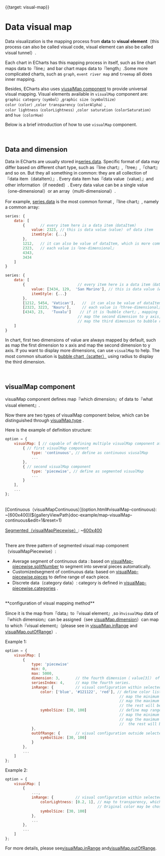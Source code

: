 
{{target: visual-map}}

# Data visual map

Data visualization is the mapping process from  **data** to **visual element**（this process can also be called visual code, visual element can also be called visual tunnel）.

Each chart in ECharts has this mapping process in itself, such as line chart maps data to『line』and bar chart maps data to『length』.Some more complicated charts, such as `graph`, `event river map` and `treemap` all does inner mapping.

Besides, ECharts also uses [viusalMap component](option.html#visualMap) to provide universal visual mapping. Visual elements available in `visualMap` component are: <br>
`graphic category（symbol）`,`graphic size（symbolSize）`<br>
`color（color）`,`color transparency（colorAlpha）`,<br>
`color lightness（colorLightness）`,`color saturation（colorSaturation）` and `hue（colorHue）`

Below is a brief introduction of how to use `visualMap` component.


<br>
<h2>Data and dimension</h2>

Data in ECharts are usually stored in[series.data](option.html#series.data). Specific format of data may differ based on different chart type, such as『line chart』,『tree』,『chart』 and so on. But they all something in common: they are all collection of 『data item（dataItem）』. Every data item has『data value（value）』and other information（if needed）. Every data value can be a single value（one-dimensional）or an array（multi-dimensional）.

For example, [series.data](option.html#series.data) is the most common format ,『line chart』, namely a common array:

```javascript
series: {
    data: [
        {       // every item here is a data item（dataItem）
            value: 2323, // this is data value（value） of data item
            itemStyle: {...}
        },
        1212,   // it can also be value of dataItem, which is more common.
        2323,   // each value is『one-dimensional』
        4343,
        3434
    ]
}
```

```javascript
series: {
    data: [
        {                        // every item here is a data item（dataItem）
            value: [3434, 129,  'San Marino'], // this is data value（value） of data item
            itemStyle: {...}
        },
        [1212, 5454, 'Vatican'],   //  it can also be value of dataItem, which is more common.
        [2323, 3223, 'Nauru'],     // each value is『three-dimensional』, each column is a dimension.
        [4343, 23,   'Tuvalu']    // if it is『bubble chart』, mapping the first dimension to x axis is very common,
                                 // map the second dimension to y axis,
                                 // map the third dimension to bubble radius（symbolSize）
    ]
}
```

In chart, first two dimensions of value are always mapped by default, such as map the first dimension to x axis and map the second dimension to y axis. If you want to display more dimensions, can use `visualMap` to help. The most common situation is [bubble chart（scatter）](option.html#scatter) using radius to display the third dimension.






<br>
<h2>visualMap component</h2>

visualMap component defines map『which dimension』of data to『what visual element』.

Now there are two types of visualMap component below, which can be distinguished through [visualMap.type](option.html#visualMap.type) .

Here is the example of definition structure:

```javascript
option = {
    visualMap: [ // capable of defining multiple visualMap component at the same time.
        { // first visualMap component
            type: 'continuous', // define as continuous viusalMap
            ...
        },
        { // second visualMap component
            type: 'piecewise', // define as segmented visualMap
            ...
        }
    ],
    ...
};
```

<br>
[Continuous（visualMapContinuous）](option.html#visualMap-continuous): 
~[600x400](${galleryViewPath}doc-example/map-visualMap-continuous&edit=1&reset=1)

[Segmented（visualMapPiecewise）](option.html#visualMap-piecewise): 
~[600x400](${galleryViewPath}doc-example/scatter-visualMap-piecewise&edit=1&reset=1)

<br>
There are three pattern of segmented visual map component（visualMapPiecewise）:

+ Average segment of continuous data : based on [visualMap-piecewise.splitNumber](option.html#visualMap-piecewise.splitNumber) to segment into several pieces automatically.
+ Customizedsegment of continuous data: based on [visualMap-piecewise.pieces](option.html#visualMap-piecewise.pieces) to define range of each piece. 
+ Discrete data（category data）: category is defined in [visualMap-piecewise.categories](option.html#visualMap-piecewise.categories) .


<br>
**configuration of visual mapping method**

Since it is the map from『data』to『visual element』,so in`visualMap` data of『which dimension』can be assigned（see [visualMap.dimension](~visualMap.dimension)）can map to which『visual element』（please see in [visualMap.inRange](option.html#visualMap.inRange) and [visualMap.outOfRange](option.html#visualMap.outOfRange)）.


Example 1: 

```javascript
option = {
    visualMap: [
        {
            type: 'piecewise'
            min: 0,
            max: 5000,
            dimension: 3,       // the fourth dimension（ value[3]） of series.data is mapped
            seriesIndex: 4,     // map the fourth series.
            inRange: {          // visual configuration within selected range
                color: ['blue', '#121122', 'red'], // define color list of graphic color mapping,
                                                    // map the minimum data value to 'blue', 
                                                    // map the maximum data value to'red', 
                                                    // the rest will be linear calculated automatically.
                symbolSize: [30, 100]               // define map range of graphic size,
                                                    // map the minimum data value to 30, 
                                                    // map the maximum data value to 100, 
                                                    //  the rest will be linear calculated automatically.
            },
            outOfRange: {       // visual configuration outside selected range
                symbolSize: [30, 100]
            }
        },
        ...
    ]
};
```

Example 2: 
```javascript
option = {
    visualMap: [
        {
            ...,
            inRange: {          // visual configuration within selected range
                colorLightness: [0.2, 1], // map to transparency, which manages intensity of the original color.
                                          // Original color may be chosen from global swatch, which has nothing to do with visualMap component.
                symbolSize: [30, 100]
            },
            ...
        },
        ...
    ]
};
```

For more details, please see[visualMap.inRange](option.html#visualMap.inRange) and[visualMap.outOfRange](option.html#visualMap.outOfRange).

